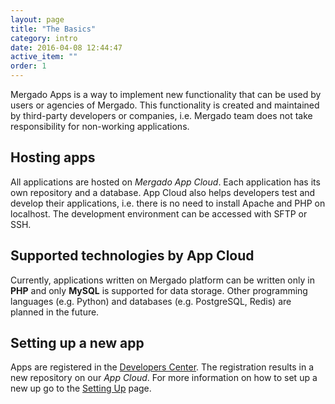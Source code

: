 ```yaml
---
layout: page
title: "The Basics"
category: intro
date: 2016-04-08 12:44:47
active_item: ""
order: 1
---
```


Mergado Apps is a way to implement new functionality that can be used by users or agencies of Mergado. This functionality is created and maintained by third-party developers or companies, i.e. Mergado team does not take responsibility for non-working applications.

## Hosting apps

All applications are hosted on _Mergado App Cloud_. Each application has its own repository and a database. App Cloud also helps developers test and develop their applications, i.e. there is no need to install Apache and PHP on localhost. The development environment can be accessed with SFTP or SSH.

## Supported technologies by App Cloud

Currently, applications written on Mergado platform can be written only in **PHP** and only **MySQL** is supported for data storage. Other programming languages (e.g. Python) and databases (e.g. PostgreSQL, Redis) are planned in the future.

## Setting up a new app

Apps are registered in the [Developers Center](https://developers.mergado.com). The registration results in a new repository on our _App Cloud_. For more information on how to set up a new up go to the [Setting Up](setting-up.html) page.
